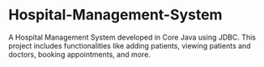 # Hospital-Management-System
A Hospital Management System developed in Core Java using JDBC. This project includes functionalities like adding patients, viewing patients and doctors, booking appointments, and more.
